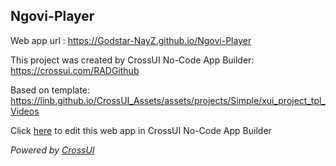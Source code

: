 ## Ngovi-Player
Web app url : https://Godstar-NayZ.github.io/Ngovi-Player

This project was created by CrossUI No-Code App Builder: https://crossui.com/RADGithub

Based on template: https://linb.github.io/CrossUI_Assets/assets/projects/Simple/xui_project_tpl_Videos

Click [here](https://crossui.com/RADGithub/#!from=github&owner=Godstar-NayZ&repo=Ngovi-Player) to edit this web app in CrossUI No-Code App Builder

<i>Powered by [CrossUI](https://crossui.com)</i>
